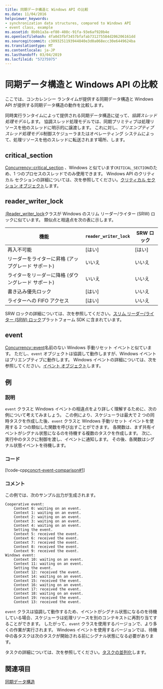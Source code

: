 ```yaml
---
title: 同期データ構造と Windows API の比較
ms.date: 11/04/2016
helpviewer_keywords:
- synchronization data structures, compared to Windows API
- event class, example
ms.assetid: 8b0b1a3a-ef80-408c-91fa-93e6af920b4e
ms.openlocfilehash: 4fa0d3fbf3457bfafab731275584d206206161dd
ms.sourcegitcommit: c3093251193944840e3d0a068ecc30e6449624ba
ms.translationtype: MT
ms.contentlocale: ja-JP
ms.lasthandoff: 03/04/2019
ms.locfileid: "57275975"
---
```

# <a name="comparing-synchronization-data-structures-to-the-windows-api"></a>同期データ構造と Windows API の比較

ここでは、コンカレンシー ランタイムが提供する同期データ構造と Windows API が提供する同期データ構造の動作を比較します。

同時実行ランタイムによって提供される同期データ構造に従って、*協調スレッド処理モデル*します。 協調スレッド処理モデルでは、同期プリミティブは処理リソースを他のスレッドに明示的に譲渡します。 これに対し、*プリエンプティブ スレッド処理モデル*制御スケジューラまたはオペレーティング システムによって、処理リソースを他のスレッドに転送されます場所、します。

## <a name="criticalsection"></a>critical_section

[Concurrency::critical_section](../../parallel/concrt/reference/critical-section-class.md) 、Windows と似ています`CRITICAL_SECTION`のため、1 つのプロセスのスレッドでのみ使用できます。 Windows API のクリティカル セクションの詳細については、次を参照してください。[クリティカル セクション オブジェクト](/windows/desktop/Sync/critical-section-objects)します。

## <a name="readerwriterlock"></a>reader_writer_lock

[:Reader_writer_lock](../../parallel/concrt/reference/reader-writer-lock-class.md)クラスが Windows のスリム リーダー/ライター (SRW) ロックに似ています。 類似点と相違点を次の表に示します。

|機能|`reader_writer_lock`|SRW ロック|
|-------------|--------------------------|--------------|
|再入不可能|[はい]|[はい]|
|リーダーをライターに昇格 (アップグレード サポート)|いいえ|いいえ|
|ライターをリーダーに降格 (ダウングレード サポート)|いいえ|いいえ|
|書き込み優先ロック|[はい]|いいえ|
|ライターへの FIFO アクセス|[はい]|いいえ|

SRW ロックの詳細については、次を参照してください。[スリム リーダー/ライター (SRW) ロック](https://msdn.microsoft.com/library/windows/desktop/aa904937)プラットフォーム SDK に含まれています。

## <a name="event"></a>event

[Concurrency::event](../../parallel/concrt/reference/event-class.md)名前のない Windows 手動リセット イベントと似ています。 ただし、`event` オブジェクトは協調して動作しますが、Windows イベントはプリエンプティブに動作します。 Windows イベントの詳細については、次を参照してください。[イベント オブジェクト](/windows/desktop/Sync/event-objects)します。

## <a name="example"></a>例

### <a name="description"></a>説明


  `event` クラスと Windows イベントの相違点をより詳しく理解するために、次の例について考えてみましょう。 この例により、スケジューラは最大で 2 つの同時タスクを作成した後、`event` クラスと Windows 手動リセット イベントを使用する 2 つの類似した関数を呼び出すことができます。 各関数は、まず共有イベントがシグナル状態になるのを待機する複数のタスクを作成します。 次に、実行中のタスクに制御を渡し、イベントに通知します。 その後、各関数はシグナル状態イベントを待機します。

### <a name="code"></a>コード

[!code-cpp[concrt-event-comparison#1](../../parallel/concrt/codesnippet/cpp/comparing-synchronization-data-structures-to-the-windows-api_1.cpp)]

### <a name="comments"></a>コメント

この例では、次のサンプル出力が生成されます。

```Output
Cooperative event:
    Context 0: waiting on an event.
    Context 1: waiting on an event.
    Context 2: waiting on an event.
    Context 3: waiting on an event.
    Context 4: waiting on an event.
    Setting the event.
    Context 5: received the event.
    Context 6: received the event.
    Context 7: received the event.
    Context 8: received the event.
    Context 9: received the event.
Windows event:
    Context 10: waiting on an event.
    Context 11: waiting on an event.
    Setting the event.
    Context 12: received the event.
    Context 14: waiting on an event.
    Context 15: received the event.
    Context 16: waiting on an event.
    Context 17: received the event.
    Context 18: waiting on an event.
    Context 19: received the event.
    Context 13: received the event.
```


  `event` クラスは協調して動作するため、イベントがシグナル状態になるのを待機している場合、スケジューラは処理リソースを別のコンテキストに再割り当てすることができます。 したがって、`event` クラスを使用するバージョンで、より多くの作業が実行されます。 Windows イベントを使用するバージョンでは、待機中の各タスクは次のタスクが開始される前にシグナル状態になる必要があります。

タスクの詳細については、次を参照してください。[タスクの並列化](../../parallel/concrt/task-parallelism-concurrency-runtime.md)します。

## <a name="see-also"></a>関連項目

[同期データ構造](../../parallel/concrt/synchronization-data-structures.md)
